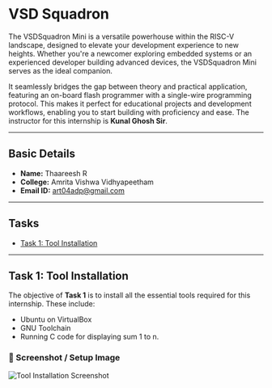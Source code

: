 # VSD Squadron

The VSDSquadron Mini is a versatile powerhouse within the RISC-V landscape, designed to elevate your development experience to new heights.
Whether you're a newcomer exploring embedded systems or an experienced developer building advanced devices, the VSDSquadron Mini serves as the ideal companion.

It seamlessly bridges the gap between theory and practical application, featuring an on-board flash programmer with a single-wire programming protocol.
This makes it perfect for educational projects and development workflows, enabling you to start building with proficiency and ease.
The instructor for this internship is **Kunal Ghosh Sir**.

---

## Basic Details

- **Name:** Thaareesh R 
- **College:** Amrita Vishwa Vidhyapeetham
- **Email ID:** art04adp@gmail.com  


---

## Tasks

- [Task 1: Tool Installation](#task-1-tool-installation)
<!-- You can add more tasks here as you progress -->

---

## Task 1: Tool Installation

The objective of **Task 1** is to install all the essential tools required for this internship. These include:

- Ubuntu on VirtualBox  
- GNU Toolchain  
- Running C code for displaying sum 1 to n.

### 📸 Screenshot / Setup Image

![Tool Installation Screenshot](Task1/image.jpg) <!-- Update the image filename if needed -->
